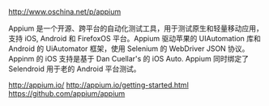

http://www.oschina.net/p/appium

Appium 是一个开源、跨平台的自动化测试工具，用于测试原生和轻量移动应用，支持 iOS, Android 和 FirefoxOS 平台。Appium 驱动苹果的 UIAutomation 库和 Android 的 UiAutomator 框架，使用 Selenium 的 WebDriver JSON 协议。Appinm 的 iOS 支持是基于 Dan Cuellar's 的 iOS Auto. Appium 同时绑定了 Selendroid 用于老的 Android 平台测试。

http://appium.io/
http://appium.io/getting-started.html
https://github.com/appium/appium